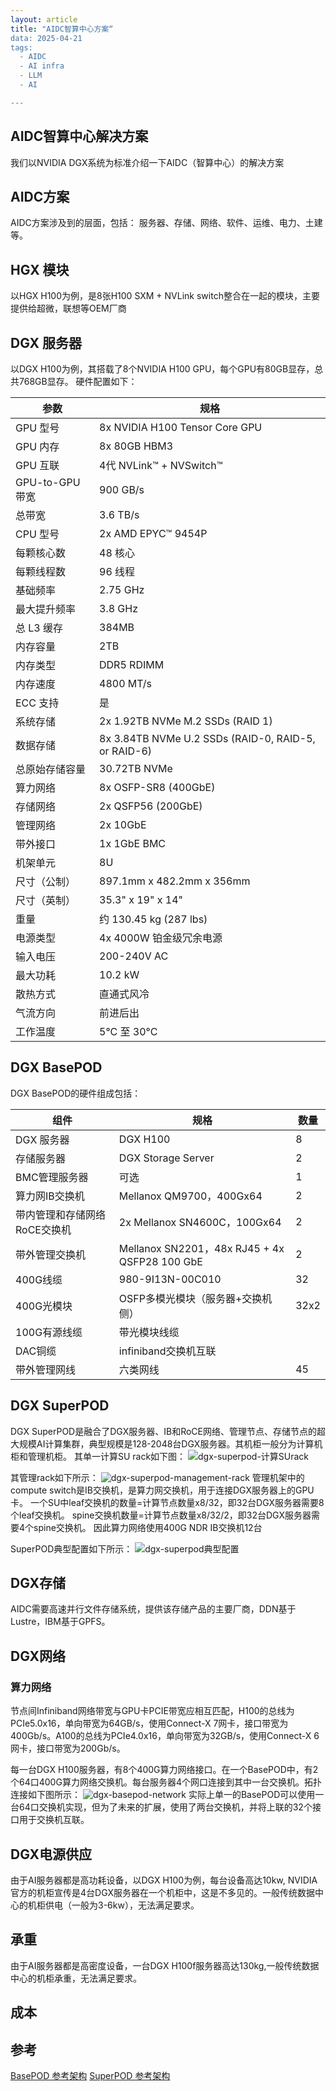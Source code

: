 ```yaml
---
layout: article
title: "AIDC智算中心方案“
data: 2025-04-21
tags:
  - AIDC
  - AI infra
  - LLM
  - AI

---
```


## AIDC智算中心解决方案

我们以NVIDIA DGX系统为标准介绍一下AIDC（智算中心）的解决方案

## AIDC方案

AIDC方案涉及到的层面，包括： 服务器、存储、网络、软件、运维、电力、土建等。

## HGX 模块

以HGX H100为例，是8张H100 SXM + NVLink switch整合在一起的模块，主要提供给超微，联想等OEM厂商

## DGX 服务器

以DGX H100为例，其搭载了8个NVIDIA H100 GPU，每个GPU有80GB显存，总共768GB显存。
硬件配置如下：

| 参数 | 规格 |
|------|------|
| GPU 型号 | 8x NVIDIA H100 Tensor Core GPU |
| GPU 内存 | 8x 80GB HBM3 |
| GPU 互联 | 4代 NVLink™ + NVSwitch™ |
| GPU-to-GPU 带宽 | 900 GB/s |
| 总带宽 | 3.6 TB/s |
| CPU 型号 | 2x AMD EPYC™ 9454P |
| 每颗核心数 | 48 核心 |
| 每颗线程数 | 96 线程 |
| 基础频率 | 2.75 GHz |
| 最大提升频率 | 3.8 GHz |
| 总 L3 缓存 | 384MB |
| 内存容量 | 2TB |
| 内存类型 | DDR5 RDIMM |
| 内存速度 | 4800 MT/s |
| ECC 支持 | 是 |
| 系统存储 | 2x 1.92TB NVMe M.2 SSDs (RAID 1) |
| 数据存储 | 8x 3.84TB NVMe U.2 SSDs (RAID-0, RAID-5, or RAID-6) |
| 总原始存储容量 | 30.72TB NVMe |
| 算力网络 | 8x OSFP-SR8 (400GbE) |
| 存储网络 | 2x QSFP56 (200GbE) |
| 管理网络 | 2x 10GbE |
| 带外接口 | 1x 1GbE BMC |
| 机架单元 | 8U |
| 尺寸（公制） | 897.1mm x 482.2mm x 356mm |
| 尺寸（英制） | 35.3" x 19" x 14" |
| 重量 | 约 130.45 kg (287 lbs) |
| 电源类型 | 4x 4000W 铂金级冗余电源 |
| 输入电压 | 200-240V AC |
| 最大功耗 | 10.2 kW |
| 散热方式 | 直通式风冷 |
| 气流方向 | 前进后出 |
| 工作温度 | 5°C 至 30°C |

## DGX BasePOD

DGX BasePOD的硬件组成包括：

| 组件 | 规格 | 数量 |
|------|------|------|
| DGX 服务器 | DGX H100 | 8 |
| 存储服务器 | DGX Storage Server | 2 |
| BMC管理服务器 | 可选 | 1 |
| 算力网IB交换机 | Mellanox QM9700，400Gx64 | 2 | 
| 带内管理和存储网络RoCE交换机 | 2x Mellanox SN4600C，100Gx64| 2 |
| 带外管理交换机 | Mellanox SN2201，48x RJ45 + 4x QSFP28 100 GbE | 2 |
| 400G线缆| 980-9I13N-00C010 | 32 |
| 400G光模块 | OSFP多模光模块（服务器+交换机侧） | 32x2  |
| 100G有源线缆 | 带光模块线缆 |  |
| DAC铜缆 | infiniband交换机互联 |  | 
| 带外管理网线 | 六类网线 | 45 |

## DGX SuperPOD

DGX SuperPOD是融合了DGX服务器、IB和RoCE网络、管理节点、存储节点的超大规模AI计算集群，典型规模是128-2048台DGX服务器。其机柜一般分为计算机柜和管理机柜。
其单一计算SU rack如下图：
![dgx-superpod-计算SUrack](../image/AIDC-solution/dgx-superpod-SU.png)

其管理rack如下所示：
![dgx-superpod-management-rack](../image/AIDC-solution/dgx-superpod-h100-arch-Mange.png)
管理机架中的compute switch是IB交换机，是算力网交换机，用于连接DGX服务器上的GPU卡。
一个SU中leaf交换机的数量=计算节点数量x8/32，即32台DGX服务器需要8个leaf交换机。
spine交换机数量=计算节点数量x8/32/2，即32台DGX服务器需要4个spine交换机。
因此算力网络使用400G NDR IB交换机12台

SuperPOD典型配置如下所示：
![dgx-superpod典型配置](../image/AIDC-solution/dgx-superPOD-h100-arch-compents.png)


## DGX存储  

AIDC需要高速并行文件存储系统，提供该存储产品的主要厂商，DDN基于Lustre，IBM基于GPFS。

## DGX网络

### 算力网络

节点间Infiniband网络带宽与GPU卡PCIE带宽应相互匹配，H100的总线为PCIe5.0x16，单向带宽为64GB/s，使用Connect-X 7网卡，接口带宽为400Gb/s。A100的总线为PCIe4.0x16，单向带宽为32GB/s，使用Connect-X 6网卡，接口带宽为200Gb/s。

每一台DGX H100服务器，有8个400G算力网络接口。在一个BasePOD中，有2个64口400G算力网络交换机。每台服务器4个网口连接到其中一台交换机。拓扑连接如下图所示：
![dgx-basepod-network](../image/AIDC-solution/dgx-basepod-network.png)
实际上单一的BasePOD可以使用一台64口交换机实现，但为了未来的扩展，使用了两台交换机，并将上联的32个接口用于交换机互联。

## DGX电源供应

由于AI服务器都是高功耗设备，以DGX H100为例，每台设备高达10kw, NVIDIA官方的机柜宣传是4台DGX服务器在一个机柜中，这是不多见的。一般传统数据中心的机柜供电（一般为3-6kw），无法满足要求。

## 承重

由于AI服务器都是高密度设备，一台DGX H100f服务器高达130kg,一般传统数据中心的机柜承重，无法满足要求。

## 成本

## 参考

[BasePOD 参考架构](https://docs.nvidia.com/dgx-basepod/reference-architecture-infrastructure-foundation-enterprise-ai/latest/reference-architectures.html)
[SuperPOD 参考架构](https://docs.nvidia.com/dgx-superpod/reference-architecture-scalable-infrastructure-h100/latest/dgx-superpod-architecture.html)